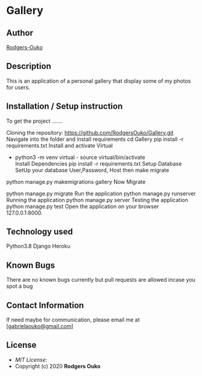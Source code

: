 # Gallery
## Author

[Rodgers-Ouko](https://github.com/Rodgersouko)

## Description

This is an application of a personal gallery  that  display  some of my  photos for users.

## Installation / Setup instruction
To get the project .......

Cloning the repository:
https://github.com/RodgersOuko/Gallery.git 
Navigate into the folder and install requirements
cd Gallery pip install -r requirements.txt 
Install and activate Virtual
- python3 -m venv virtual - source virtual/bin/activate  
Install Dependencies
pip install -r requirements.txt 
Setup Database
SetUp your database User,Password, Host then make migrate

python manage.py makemigrations gallery
Now Migrate

python manage.py migrate 
Run the application
python manage.py runserver 
Running the application
python manage.py server 
Testing the application
python manage.py test 
Open the application on your browser 127.0.0.1:8000.

## Technology used
 Python3.8
 Django 
 Heroku

## Known Bugs
 There are no known bugs currently but pull requests are allowed incase you spot a bug

## Contact Information 

If need maybe for communication, please email me at [gabrielaouko@gmail.com]

## License
* *MIT License:*
* Copyright (c) 2020 **Rodgers Ouko**

